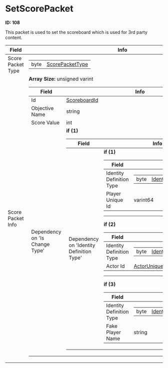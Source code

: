 # SetScorePacket

__ID: 108__

This packet is used to set the scoreboard which is used for 3rd party content.

<table><thead><tr><th>Field</th><th>Info</th></tr></thead><tbody>
<tr><td>Score Packet Type</td><td><table><tbody><tr><td>byte</td><td><a href="../enums/ScorePacketType.md">ScorePacketType</a></td></tr></tbody></table></td></tr>
<tr><td>Score Packet Info</td><td><b>Array Size:</b> unsigned varint
  <table><thead><tr><th>Field</th><th>Info</th></tr></thead><tbody>
  <tr><td>Id</td><td><a href="../types/ScoreboardId.md">ScoreboardId</a></td></tr>
  <tr><td>Objective Name</td><td>string</td></tr>
  <tr><td>Score Value</td><td>int</td></tr>
  <tr><td>Dependency on 'Is Change Type'</td><td><b>if (1)</b><br>
    <table><thead><tr><th>Field</th><th>Info</th></tr></thead><tbody>
    <tr><td>Dependency on 'Identity Definition Type'</td><td><b>if (1)</b><br>
      <table><thead><tr><th>Field</th><th>Info</th></tr></thead><tbody>
      <tr><td>Identity Definition Type</td><td><table><tbody><tr><td>byte</td><td><a href="../enums/IdentityDefinition_Type.md">IdentityDefinition::Type</a></td></tr></tbody></table></td></tr>
      <tr><td>Player Unique Id</td><td>varint64</td></tr>
      </tbody></table><hr>
      <b>if (2)</b><br>
      <table><thead><tr><th>Field</th><th>Info</th></tr></thead><tbody>
      <tr><td>Identity Definition Type</td><td><table><tbody><tr><td>byte</td><td><a href="../enums/IdentityDefinition_Type.md">IdentityDefinition::Type</a></td></tr></tbody></table></td></tr>
      <tr><td>Actor Id</td><td><a href="../types/ActorUniqueID.md">ActorUniqueID</a></td></tr>
      </tbody></table><hr>
      <b>if (3)</b><br>
      <table><thead><tr><th>Field</th><th>Info</th></tr></thead><tbody>
      <tr><td>Identity Definition Type</td><td><table><tbody><tr><td>byte</td><td><a href="../enums/IdentityDefinition_Type.md">IdentityDefinition::Type</a></td></tr></tbody></table></td></tr>
      <tr><td>Fake Player Name</td><td>string</td></tr>
      </tbody></table></td></tr>
    </tbody></table></td></tr>
  </tbody></table></td></tr>
</tbody></table>